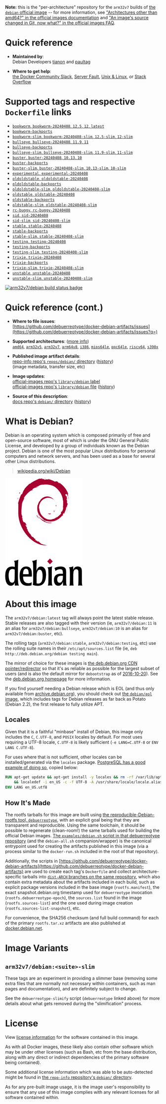 <!--

********************************************************************************

WARNING:

    DO NOT EDIT "debian/README.md"

    IT IS AUTO-GENERATED

    (from the other files in "debian/" combined with a set of templates)

********************************************************************************

-->

**Note:** this is the "per-architecture" repository for the `arm32v7` builds of [the `debian` official image](https://hub.docker.com/_/debian) -- for more information, see ["Architectures other than amd64?" in the official images documentation](https://github.com/docker-library/official-images#architectures-other-than-amd64) and ["An image's source changed in Git, now what?" in the official images FAQ](https://github.com/docker-library/faq#an-images-source-changed-in-git-now-what).

# Quick reference

-	**Maintained by**:  
	Debian Developers [tianon](https://qa.debian.org/developer.php?login=tianon) and [paultag](https://qa.debian.org/developer.php?login=paultag)

-	**Where to get help**:  
	[the Docker Community Slack](https://dockr.ly/comm-slack), [Server Fault](https://serverfault.com/help/on-topic), [Unix & Linux](https://unix.stackexchange.com/help/on-topic), or [Stack Overflow](https://stackoverflow.com/help/on-topic)

# Supported tags and respective `Dockerfile` links

-	[`bookworm`, `bookworm-20240408`, `12.5`, `12`, `latest`](https://github.com/debuerreotype/docker-debian-artifacts/blob/08f52afe9e3cad03142c2cc5650082c69655537e/bookworm/Dockerfile)
-	[`bookworm-backports`](https://github.com/debuerreotype/docker-debian-artifacts/blob/08f52afe9e3cad03142c2cc5650082c69655537e/bookworm/backports/Dockerfile)
-	[`bookworm-slim`, `bookworm-20240408-slim`, `12.5-slim`, `12-slim`](https://github.com/debuerreotype/docker-debian-artifacts/blob/08f52afe9e3cad03142c2cc5650082c69655537e/bookworm/slim/Dockerfile)
-	[`bullseye`, `bullseye-20240408`, `11.9`, `11`](https://github.com/debuerreotype/docker-debian-artifacts/blob/08f52afe9e3cad03142c2cc5650082c69655537e/bullseye/Dockerfile)
-	[`bullseye-backports`](https://github.com/debuerreotype/docker-debian-artifacts/blob/08f52afe9e3cad03142c2cc5650082c69655537e/bullseye/backports/Dockerfile)
-	[`bullseye-slim`, `bullseye-20240408-slim`, `11.9-slim`, `11-slim`](https://github.com/debuerreotype/docker-debian-artifacts/blob/08f52afe9e3cad03142c2cc5650082c69655537e/bullseye/slim/Dockerfile)
-	[`buster`, `buster-20240408`, `10.13`, `10`](https://github.com/debuerreotype/docker-debian-artifacts/blob/08f52afe9e3cad03142c2cc5650082c69655537e/buster/Dockerfile)
-	[`buster-backports`](https://github.com/debuerreotype/docker-debian-artifacts/blob/08f52afe9e3cad03142c2cc5650082c69655537e/buster/backports/Dockerfile)
-	[`buster-slim`, `buster-20240408-slim`, `10.13-slim`, `10-slim`](https://github.com/debuerreotype/docker-debian-artifacts/blob/08f52afe9e3cad03142c2cc5650082c69655537e/buster/slim/Dockerfile)
-	[`experimental`, `experimental-20240408`](https://github.com/debuerreotype/docker-debian-artifacts/blob/08f52afe9e3cad03142c2cc5650082c69655537e/experimental/Dockerfile)
-	[`oldoldstable`, `oldoldstable-20240408`](https://github.com/debuerreotype/docker-debian-artifacts/blob/08f52afe9e3cad03142c2cc5650082c69655537e/oldoldstable/Dockerfile)
-	[`oldoldstable-backports`](https://github.com/debuerreotype/docker-debian-artifacts/blob/08f52afe9e3cad03142c2cc5650082c69655537e/oldoldstable/backports/Dockerfile)
-	[`oldoldstable-slim`, `oldoldstable-20240408-slim`](https://github.com/debuerreotype/docker-debian-artifacts/blob/08f52afe9e3cad03142c2cc5650082c69655537e/oldoldstable/slim/Dockerfile)
-	[`oldstable`, `oldstable-20240408`](https://github.com/debuerreotype/docker-debian-artifacts/blob/08f52afe9e3cad03142c2cc5650082c69655537e/oldstable/Dockerfile)
-	[`oldstable-backports`](https://github.com/debuerreotype/docker-debian-artifacts/blob/08f52afe9e3cad03142c2cc5650082c69655537e/oldstable/backports/Dockerfile)
-	[`oldstable-slim`, `oldstable-20240408-slim`](https://github.com/debuerreotype/docker-debian-artifacts/blob/08f52afe9e3cad03142c2cc5650082c69655537e/oldstable/slim/Dockerfile)
-	[`rc-buggy`, `rc-buggy-20240408`](https://github.com/debuerreotype/docker-debian-artifacts/blob/08f52afe9e3cad03142c2cc5650082c69655537e/rc-buggy/Dockerfile)
-	[`sid`, `sid-20240408`](https://github.com/debuerreotype/docker-debian-artifacts/blob/08f52afe9e3cad03142c2cc5650082c69655537e/sid/Dockerfile)
-	[`sid-slim`, `sid-20240408-slim`](https://github.com/debuerreotype/docker-debian-artifacts/blob/08f52afe9e3cad03142c2cc5650082c69655537e/sid/slim/Dockerfile)
-	[`stable`, `stable-20240408`](https://github.com/debuerreotype/docker-debian-artifacts/blob/08f52afe9e3cad03142c2cc5650082c69655537e/stable/Dockerfile)
-	[`stable-backports`](https://github.com/debuerreotype/docker-debian-artifacts/blob/08f52afe9e3cad03142c2cc5650082c69655537e/stable/backports/Dockerfile)
-	[`stable-slim`, `stable-20240408-slim`](https://github.com/debuerreotype/docker-debian-artifacts/blob/08f52afe9e3cad03142c2cc5650082c69655537e/stable/slim/Dockerfile)
-	[`testing`, `testing-20240408`](https://github.com/debuerreotype/docker-debian-artifacts/blob/08f52afe9e3cad03142c2cc5650082c69655537e/testing/Dockerfile)
-	[`testing-backports`](https://github.com/debuerreotype/docker-debian-artifacts/blob/08f52afe9e3cad03142c2cc5650082c69655537e/testing/backports/Dockerfile)
-	[`testing-slim`, `testing-20240408-slim`](https://github.com/debuerreotype/docker-debian-artifacts/blob/08f52afe9e3cad03142c2cc5650082c69655537e/testing/slim/Dockerfile)
-	[`trixie`, `trixie-20240408`](https://github.com/debuerreotype/docker-debian-artifacts/blob/08f52afe9e3cad03142c2cc5650082c69655537e/trixie/Dockerfile)
-	[`trixie-backports`](https://github.com/debuerreotype/docker-debian-artifacts/blob/08f52afe9e3cad03142c2cc5650082c69655537e/trixie/backports/Dockerfile)
-	[`trixie-slim`, `trixie-20240408-slim`](https://github.com/debuerreotype/docker-debian-artifacts/blob/08f52afe9e3cad03142c2cc5650082c69655537e/trixie/slim/Dockerfile)
-	[`unstable`, `unstable-20240408`](https://github.com/debuerreotype/docker-debian-artifacts/blob/08f52afe9e3cad03142c2cc5650082c69655537e/unstable/Dockerfile)
-	[`unstable-slim`, `unstable-20240408-slim`](https://github.com/debuerreotype/docker-debian-artifacts/blob/08f52afe9e3cad03142c2cc5650082c69655537e/unstable/slim/Dockerfile)

[![arm32v7/debian build status badge](https://img.shields.io/jenkins/s/https/doi-janky.infosiftr.net/job/multiarch/job/arm32v7/job/debian.svg?label=arm32v7/debian%20%20build%20job)](https://doi-janky.infosiftr.net/job/multiarch/job/arm32v7/job/debian/)

# Quick reference (cont.)

-	**Where to file issues**:  
	[https://github.com/debuerreotype/docker-debian-artifacts/issues](https://github.com/debuerreotype/docker-debian-artifacts/issues?q=)

-	**Supported architectures**: ([more info](https://github.com/docker-library/official-images#architectures-other-than-amd64))  
	[`amd64`](https://hub.docker.com/r/amd64/debian/), [`arm32v5`](https://hub.docker.com/r/arm32v5/debian/), [`arm32v7`](https://hub.docker.com/r/arm32v7/debian/), [`arm64v8`](https://hub.docker.com/r/arm64v8/debian/), [`i386`](https://hub.docker.com/r/i386/debian/), [`mips64le`](https://hub.docker.com/r/mips64le/debian/), [`ppc64le`](https://hub.docker.com/r/ppc64le/debian/), [`riscv64`](https://hub.docker.com/r/riscv64/debian/), [`s390x`](https://hub.docker.com/r/s390x/debian/)

-	**Published image artifact details**:  
	[repo-info repo's `repos/debian/` directory](https://github.com/docker-library/repo-info/blob/master/repos/debian) ([history](https://github.com/docker-library/repo-info/commits/master/repos/debian))  
	(image metadata, transfer size, etc)

-	**Image updates**:  
	[official-images repo's `library/debian` label](https://github.com/docker-library/official-images/issues?q=label%3Alibrary%2Fdebian)  
	[official-images repo's `library/debian` file](https://github.com/docker-library/official-images/blob/master/library/debian) ([history](https://github.com/docker-library/official-images/commits/master/library/debian))

-	**Source of this description**:  
	[docs repo's `debian/` directory](https://github.com/docker-library/docs/tree/master/debian) ([history](https://github.com/docker-library/docs/commits/master/debian))

# What is Debian?

Debian is an operating system which is composed primarily of free and open-source software, most of which is under the GNU General Public License, and developed by a group of individuals known as the Debian project. Debian is one of the most popular Linux distributions for personal computers and network servers, and has been used as a base for several other Linux distributions.

> [wikipedia.org/wiki/Debian](https://en.wikipedia.org/wiki/Debian)

![logo](https://raw.githubusercontent.com/docker-library/docs/b449be7df57e9ed9086bb5821bfb5d6cdc5d67a4/debian/logo.png)

# About this image

The `arm32v7/debian:latest` tag will always point the latest stable release. Stable releases are also tagged with their version (ie, `arm32v7/debian:11` is an alias for `arm32v7/debian:bullseye`, `arm32v7/debian:10` is an alias for `arm32v7/debian:buster`, etc).

The rolling tags (`arm32v7/debian:stable`, `arm32v7/debian:testing`, etc) use the rolling suite names in their `/etc/apt/sources.list` file (ie, `deb http://deb.debian.org/debian testing main`).

The mirror of choice for these images is [the deb.debian.org CDN pointer/redirector](https://deb.debian.org) so that it's as reliable as possible for the largest subset of users (and is also the default mirror for `debootstrap` as of [2016-10-20](https://anonscm.debian.org/cgit/d-i/debootstrap.git/commit/?id=9e8bc60ad1ccf3a25ce7890526b70059f3e770de)). See the [deb.debian.org homepage](https://deb.debian.org) for more information.

If you find yourself needing a Debian release which is EOL (and thus only available from [archive.debian.org](http://archive.debian.org)), you should check out [the `debian/eol` image](https://hub.docker.com/r/debian/eol/), which includes tags for Debian releases as far back as Potato (Debian 2.2), the first release to fully utilize APT.

## Locales

Given that it is a faithful "minbase" install of Debian, this image only includes the `C`, `C.UTF-8`, and `POSIX` locales by default. For most uses requiring a UTF-8 locale, `C.UTF-8` is likely sufficient (`-e LANG=C.UTF-8` or `ENV LANG C.UTF-8`).

For uses where that is not sufficient, other locales can be installed/generated via the `locales` package. [PostgreSQL has a good example of doing so](https://github.com/docker-library/postgres/blob/69bc540ecfffecce72d49fa7e4a46680350037f9/9.6/Dockerfile#L21-L24), copied below:

```dockerfile
RUN apt-get update && apt-get install -y locales && rm -rf /var/lib/apt/lists/* \
	&& localedef -i en_US -c -f UTF-8 -A /usr/share/locale/locale.alias en_US.UTF-8
ENV LANG en_US.utf8
```

## How It's Made

The rootfs tarballs for this image are built using [the reproducible-Debian-rootfs tool, `debuerreotype`](https://github.com/debuerreotype/debuerreotype), with an explicit goal being that they are transparent and reproducible. Using the same toolchain, it should be possible to regenerate (clean-room!) the same tarballs used for building the official Debian images. [The `examples/debian.sh` script in that debuerreotype repository](https://github.com/debuerreotype/debuerreotype/blob/master/examples/debian.sh) (and the `debian-all.sh` companion/wrapper) is the canonical entrypoint used for creating the artifacts published in this image (via a process similar to the `docker-run.sh` included in the root of that repository).

Additionally, the scripts in [https://github.com/debuerreotype/docker-debian-artifacts](https://github.com/debuerreotype/docker-debian-artifacts) are used to create each tag's `Dockerfile` and collect architecture-specific tarballs into [`dist-ARCH` branches on the same repository](https://github.com/debuerreotype/docker-debian-artifacts/branches), which also contain extra metadata about the artifacts included in each build, such as explicit package versions included in the base image (`rootfs.manifest`), the exact snapshot.debian.org timestamp used for `debuerreotype` invocation (`rootfs.debuerreotype-epoch`), the `sources.list` found in the image (`rootfs.sources-list`) and the one used during image creation (`rootfs.sources-list-snapshot`), etc.

For convenience, the SHA256 checksum (and full build command) for each of the primary `rootfs.tar.xz` artifacts are also published at [docker.debian.net](https://docker.debian.net/).

# Image Variants

## `arm32v7/debian:<suite>-slim`

These tags are an experiment in providing a slimmer base (removing some extra files that are normally not necessary within containers, such as man pages and documentation), and are definitely subject to change.

See the `debuerreotype-slimify` script (`debuerreotype` linked above) for more details about what gets removed during the "slimification" process.

# License

View [license information](https://www.debian.org/social_contract#guidelines) for the software contained in this image.

As with all Docker images, these likely also contain other software which may be under other licenses (such as Bash, etc from the base distribution, along with any direct or indirect dependencies of the primary software being contained).

Some additional license information which was able to be auto-detected might be found in [the `repo-info` repository's `debian/` directory](https://github.com/docker-library/repo-info/tree/master/repos/debian).

As for any pre-built image usage, it is the image user's responsibility to ensure that any use of this image complies with any relevant licenses for all software contained within.
